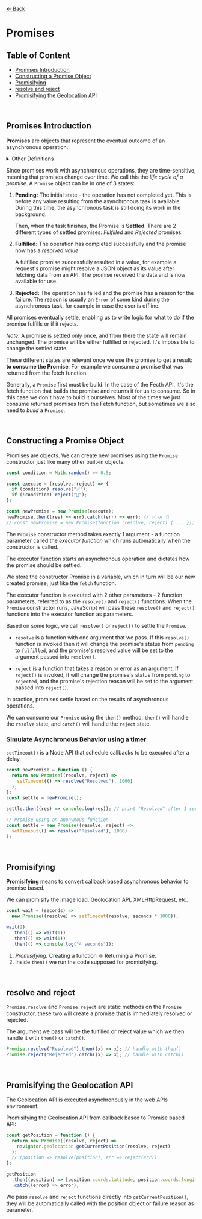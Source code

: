 [&larr; Back](./README.md)

# Promises

## Table of Content

- [Promises Introduction](#promises-introduction)
- [Constructing a Promise Object](#constructing-a-promise-object)
- [Promisifying](#promisifying)
- [resolve and reject](#resolve-and-reject)
- [Promisifying the Geolocation API](#promisifying-the-geolocation-api)

<br>

## Promises Introduction

**Promises** are objects that represent the eventual outcome of an asynchronous operation.

<details>
<summary>Other Definitions</summary>

<div></div>

- Promise: an object that is used as a placeholder for the future result of an asynchronous operation.

<div></div>

- Promise: a container for an asynchronous delivered value.

<div></div>

- Promise: a container for a future value. Example of future value: the response from an Ajax call.

<div></div>

_Advantages of using promises:_

<div></div>

- We no longer rely on events and callbacks to handle asynchronous results.

<div></div>

- We chain promises as a sequence and escape callback hell.

<div></div>

</details>

Since promises work with asynchronous operations, they are time-sensitive, meaning that promises change over time. We call this the _life cycle of a promise_. A `Promise` object can be in one of 3 states:

1. **Pending:** The initial state - the operation has not completed yet. This is before any value resulting from the asynchronous task is available. During this time, the asynchronous task is still doing its work in the background.

   Then, when the task finishes, the Promise is **Settled**. There are 2 different types of settled promises: _Fulfilled_ and _Rejected_ promises.

2. **Fulfilled:** The operation has completed successfully and the promise now has a _resolved value_

   A fulfilled promise successfully resulted in a value, for example a request's promise might resolve a JSON object as its value after fetching data from an API. The promise received the data and is now available for use.

3. **Rejected:** The operation has failed and the promise has a reason for the failure. The reason is usually an `Error` of some kind during the asynchronous task, for example in case the user is offline.

All promises eventually settle, enabling us to write logic for what to do if the promise fulfills or if it rejects.

_Note:_ A promise is settled only once, and from there the state will remain unchanged. The promise will be either fulfilled or rejected. It's impossible to change the settled state.

These different states are relevant once we use the promise to get a result: **to consume the Promise**. For example we consume a promise that was returned from the fetch function.

Generally, a `Promise` first must be build. In the case of the Fecth API, it's the fetch function that builds the promise and returns it for us to consume. So in this case we don't have to build it ourselves. Most of the times we just consume returned promises from the Fetch function, but sometimes we also need to _build_ a `Promise`.

<br>

## Constructing a Promise Object

Promises are objects. We can create new promises using the `Promise` constructor just like many other built-in objects.

```js
const condition = Math.random() >= 0.5;

const execute = (resolve, reject) => {
  if (condition) resolve("✅");
  if (!condition) reject("🚫");
};

const newPromise = new Promise(execute);
newPromise.then((res) => err).catch((err) => err); // ✅ or 🚫
// const newPromise = new Promise(function (resolve, reject) { ... });
```

The `Promise` constructor method takes exactly 1 argument - a function parameter called the _executor function_ which runs automatically when the constructor is called.

The executor function starts an asynchronous operation and dictates how the promise should be settled.

We store the constructor Promise in a variable, which in turn will be our new created promise, just like the `fetch` function.

The executor function is executed with 2 other parameters - 2 function parameters, referred to as the `resolve()` and `reject()` functions. When the `Promise` constructor runs, JavaScript will pass these `resolve()` and `reject()` functions into the executor function as parameters.

Based on some logic, we call `resolve()` or `reject()` to settle the `Promise`.

- `resolve` is a function with one argument that we pass. If this `resolve()` function is invoked then it will change the promise's status from `pending` to `fulfilled`, and the promise's resolved value will be set to the argument passed into `resolve()`.

- `reject` is a function that takes a reason or error as an argument. If `reject()` is invoked, it will change the promise's status from `pending` to `rejected`, and the promise's rejection reason will be set to the argument passed into `reject()`.

In practice, promises settle based on the results of asynchronous operations.

We can consume our `Promise` using the `then()` method. `then()` will handle the `resolve` state, and `catch()` will handle the `reject` state.

### Simulate Asynchronous Behavior using a timer

`setTimeout()` is a Node API that schedule callbacks to be executed after a delay.

```js
const newPromise = function () {
  return new Promise((resolve, reject) =>
    setTimeout(() => resolve("Resolved"), 1000)
  );
};
const settle = newPromise();

settle.then((res) => console.log(res)); // print "Resolved" after 1 second

// Promise using an anonymous function
const settle = new Promise((resolve, reject) =>
  setTimeout(() => resolve("Resolved"), 1000)
);
```

<br>

## Promisifying

**Promisifying** means to convert callback based asynchronous behavior to promise based.

We can promisify the image load, Geolocation API, XMLHttpRequest, etc.

```js
const wait = (seconds) =>
  new Promise((resolve) => setTimeout(resolve, seconds * 1000));

wait(2)
  .then(() => wait(1))
  .then(() => wait(1))
  .then(() => console.log("4 seconds"));
```

1. _Promisifying:_ Creating a function -> Returning a Promise.
2. Inside `then()` we run the code supposed for promisifying.

<br>

## resolve and reject

`Promise.resolve` and `Promise.reject` are static methods on the `Promise` constructor, these two will create a promise that is immediately resolved or rejected.

The argument we pass will be the fulfilled or reject value which we then handle it with `then()` or `catch()`.

```js
Promise.resolve("Resolved").then((x) => x); // handle with then()
Promise.reject("Rejected").catch((x) => x); // handle with catch()
```

<br>

## Promisifying the Geolocation API

The Geolocation API is executed asynchronously in the web APIs environment.

Promisifying the Geolocation API from callback based to Promise based API:

```js
const getPosition = function () {
  return new Promise((resolve, reject) =>
    navigator.geolocation.getCurrentPosition(resolve, reject)
  );
  // (position => resolve(position), err => reject(err))
};

getPosition
  .then((position) => [position.coords.latitude, position.coords.longitude])
  .catch((error) => error);
```

We pass `resolve` and `reject` functions directly into `getCurrentPosition()`, they will be automatically called with the position object or failure reason as parameter.

<br>
